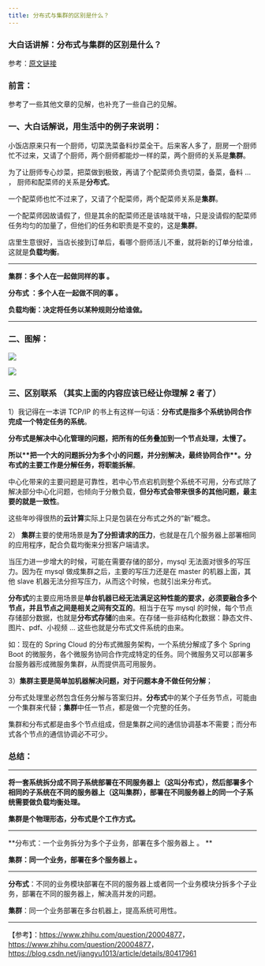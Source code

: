 ```yaml
---
title: 分布式与集群的区别是什么？
---
```


### 大白话讲解：分布式与集群的区别是什么？

参考：[原文链接](https://blog.csdn.net/chenchunlin526/article/details/86077674)

### 前言：

参考了一些其他文章的见解，也补充了一些自己的见解。

### **一、大白话解说，用生活中的例子来说明：**

小饭店原来只有一个厨师，切菜洗菜备料炒菜全干。后来客人多了，厨房一个厨师忙不过来，又请了个厨师，两个厨师都能炒一样的菜，两个厨师的关系是**集群**。

为了让厨师专心炒菜，把菜做到极致，再请了个配菜师负责切菜，备菜，备料 ... ， 厨师和配菜师的关系是**分布式**。

一个配菜师也忙不过来了，又请了个配菜师，两个配菜师关系是**集群**。

一个配菜师因故请假了，但是其余的配菜师还是该啥就干啥，只是没请假的配菜师任务均匀的加量了，但他们的任务和职责是不变的，这是**集群**。

店里生意很好，当店长接到订单后，看哪个厨师活儿不重，就将新的订单分给谁，这就是**负载均衡**。

---

**集群：多个人在一起做同样的事 。**

**分布式 ：多个人在一起做不同的事 。**

**负载均衡：决定将任务以某种规则分给谁做。**

---

### **二、图解：**

![](https://notes-learning.oss-cn-beijing.aliyuncs.com/pcfi0a/1616132706039-3a4bf2af-22c7-4086-bd0e-8947e769d090.png)

![](https://notes-learning.oss-cn-beijing.aliyuncs.com/pcfi0a/1616132706053-725564b4-aed6-487f-b845-4413dffa8ed1.png)

### **三、区别联系 （其实上面的内容应该已经让你理解 2 者了）**

1）我记得在一本讲 TCP/IP 的书上有这样一句话：**分布式是指多个系统协同合作完成一个特定任务的系统**。

**分布式是解决中心化管理的问题，把所有的任务叠加到一个节点处理，太慢了。**

**所以\*\***把一个大的问题拆分为多个小的问题，并分别解决，最终协同合作\***\*。分布式的主要工作是分解任务，将职能拆解**。

中心化带来的主要问题是可靠性，若中心节点宕机则整个系统不可用，分布式除了解决部分中心化问题，也倾向于分散负载，**但分布式会带来很多的其他问题，最主要的就是一致性**。

这些年吵得很热的**云计算**实际上只是包装在分布式之外的“新”概念。

2） **集群**主要的使用场景是**为了分担请求的压力**，也就是在几个服务器上部署相同的应用程序，配合负载均衡来分担客户端请求。

当压力进一步增大的时候，可能在需要存储的部分，mysql 无法面对很多的写压力。因为在 mysql 做成集群之后，主要的写压力还是在 master 的机器上面，其他 slave 机器无法分担写压力，从而这个时候，也就引出来分布式。

**分布式**的主要应用场景是**单台机器已经无法满足这种性能的要求，必须要融合多个节点，并且节点之间是相关之间有交互的**。相当于在写 mysql 的时候，每个节点存储部分数据，也就是**分布式存储**的由来。在存储一些非结构化数据：静态文件、图片、pdf、小视频 ... 这些也就是分布式文件系统的由来。

如：现在的 Spring Cloud 的分布式微服务架构，一个系统分解成了多个 Spring Boot 的微服务，各个微服务协同合作完成特定的任务。同个微服务又可以部署多台服务器形成微服务集群，从而提供高可用服务。

3）**集群主要是简单加机器解决问题，对于问题本身不做任何分解**；

分布式处理里必然包含任务分解与答案归并。**分布式**中的某个子任务节点，可能由一个集群来代替；**集群**中任一节点，都是做一个完整的任务。

集群和分布式都是由多个节点组成，但是集群之间的通信协调基本不需要；而分布式各个节点的通信协调必不可少。

### 总结：

---

**将一套系统拆分成不同子系统部署在不同服务器上（这叫分布式），然后部署多个相同的子系统在不同的服务器上（这叫集群），部署在不同服务器上的同一个子系统需要做负载均衡处理。**

**集群是个物理形态，分布式是个工作方式。**

---

**分布式：一个业务拆分为多个子业务，部署在多个服务器上 。 **

**集群：同一个业务，部署在多个服务器上 。**

---

**分布式**：不同的业务模块部署在不同的服务器上或者同一个业务模块分拆多个子业务，部署在不同的服务器上，解决高并发的问题。

**集群**：同一个业务部署在多台机器上，提高系统可用性。

---

【参考】：<https://www.zhihu.com/question/20004877>，<https://www.zhihu.com/question/20004877>，<https://blog.csdn.net/jiangyu1013/article/details/80417961>
